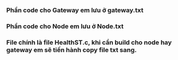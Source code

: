 ### Phần code cho Gateway em lưu ở gateway.txt
### Phần code cho Node em lưu ở Node.txt
### File chính là file HealthST.c, khi cần build cho node hay gateway em sẽ tiến hành copy file txt sang.
